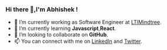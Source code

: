 ### Hi there 👋,I'm Abhishek !

<!--
**Abhishekkumar21/AbhishekKumar21** is a ✨ _special_ ✨ repository because its `README.md` (this file) appears on your GitHub profile.

Here are some ideas to get you started: -->

- 🔭 I’m currently working as Software Engineer at [LTIMindtree](https://www.ltimindtree.com/).
- 📝 I’m currently learning **Javascript**,**React**.
- 👯 I’m looking to collaborate on **GitHub**.
- 📫 You can connect with me on [LinkedIn](https://www.linkedin.com/in/i-am-abhishek-kumar/) and [Twitter](https://twitter.com/abhishekktweet).

